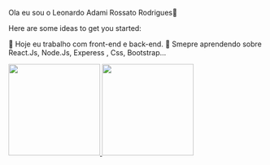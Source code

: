 Ola eu sou o Leonardo Adami Rossato Rodrigues👋

Here are some ideas to get you started:

 🔭 Hoje eu trabalho com front-end e back-end.
 🌱 Smepre aprendendo sobre React.Js, Node.Js, Experess , Css, Bootstrap...
 <div>
  <a href="https://github.com/Leonardorossato">
  <img height="180em" src="https://github-readme-stats.vercel.app/api?username=rafaballerini&show_icons=true&theme=dracula&include_all_commits=true&count_private=true"/>
  <img height="180em" src="https://github-readme-stats.vercel.app/api/top-langs/?username=rafaballerini&layout=compact&langs_count=7&theme=dracula"/>
</div>
